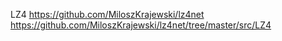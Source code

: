 LZ4 
	https://github.com/MiloszKrajewski/lz4net
	https://github.com/MiloszKrajewski/lz4net/tree/master/src/LZ4